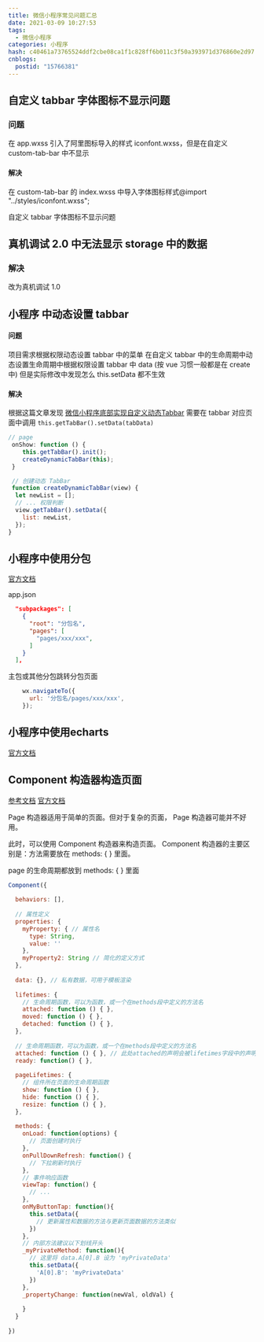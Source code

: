 ```yaml
---
title: 微信小程序常见问题汇总
date: 2021-03-09 10:27:53
tags:
  - 微信小程序
categories: 小程序
hash: c40461a73765524ddf2cbe08ca1f1c828ff6b011c3f50a393971d376860e2d97
cnblogs:
  postid: "15766381"
---
```


## 自定义 tabbar 字体图标不显示问题

### 问题

在 app.wxss 引入了阿里图标导入的样式 iconfont.wxss，但是在自定义 custom-tab-bar 中不显示

#### 解决

在 custom-tab-bar 的 index.wxss 中导入字体图标样式@import "../styles/iconfont.wxss";

自定义 tabbar 字体图标不显示问题

## 真机调试 2.0 中无法显示 storage 中的数据

### 解决

改为真机调试 1.0

## 小程序 中动态设置 tabbar

#### 问题

项目需求根据权限动态设置 tabbar 中的菜单
在自定义 tabbar 中的生命周期中动态设置生命周期中根据权限设置 tabbar 中 data
(按 vue 习惯一般都是在 create 中) 但是实际修改中发现怎么 this.setData 都不生效

#### 解决

根据这篇文章发现 [微信小程序底部实现自定义动态Tabbar](https://www.cnblogs.com/hanzhe/p/14709918.html)
需要在 tabbar 对应页面中调用 `this.getTabBar().setData(tabData)`

```js
// page
 onShow: function () {
    this.getTabBar().init();
    createDynamicTabBar(this);
 }

 // 创建动态 TabBar
 function createDynamicTabBar(view) {
  let newList = [];
  // ... 权限判断
  view.getTabBar().setData({
    list: newList,
  });
}
```

## 小程序中使用分包

[官方文档](https://developers.weixin.qq.com/miniprogram/dev/framework/subpackages/basic.html)

app.json

```json
  "subpackages": [
    {
      "root": "分包名",
      "pages": [
        "pages/xxx/xxx",
      ]
    }
  ],
```

主包或其他分包跳转分包页面

```js
    wx.navigateTo({
      url: '分包名/pages/xxx/xxx',
    });
```

## 小程序中使用echarts

[官方文档](https://github.com/ecomfe/echarts-for-weixin)

## Component 构造器构造页面

[参考文档](https://blog.csdn.net/ssdate/article/details/107034606)
[官方文档](https://developers.weixin.qq.com/miniprogram/dev/framework/custom-component/component.html)

Page 构造器适用于简单的页面。但对于复杂的页面， Page 构造器可能并不好用。

此时，可以使用 Component 构造器来构造页面。 Component 构造器的主要区别是：方法需要放在 methods: { } 里面。

page 的生命周期都放到 methods: { } 里面

```js
Component({
 
  behaviors: [],
 
  // 属性定义 
  properties: {
    myProperty: { // 属性名
      type: String,
      value: ''
    },
    myProperty2: String // 简化的定义方式
  },
 
  data: {}, // 私有数据，可用于模板渲染
 
  lifetimes: {
    // 生命周期函数，可以为函数，或一个在methods段中定义的方法名
    attached: function () { },
    moved: function () { },
    detached: function () { },
  },
 
  // 生命周期函数，可以为函数，或一个在methods段中定义的方法名
  attached: function () { }, // 此处attached的声明会被lifetimes字段中的声明覆盖
  ready: function() { },
 
  pageLifetimes: {
    // 组件所在页面的生命周期函数
    show: function () { },
    hide: function () { },
    resize: function () { },
  },
 
  methods: {
    onLoad: function(options) {
      // 页面创建时执行
    },
    onPullDownRefresh: function() {
      // 下拉刷新时执行
    },
    // 事件响应函数
    viewTap: function() {
      // ...
    },
    onMyButtonTap: function(){
      this.setData({
        // 更新属性和数据的方法与更新页面数据的方法类似
      })
    },
    // 内部方法建议以下划线开头
    _myPrivateMethod: function(){
      // 这里将 data.A[0].B 设为 'myPrivateData'
      this.setData({
        'A[0].B': 'myPrivateData'
      })
    },
    _propertyChange: function(newVal, oldVal) {
 
    }
  }
 
})

```
